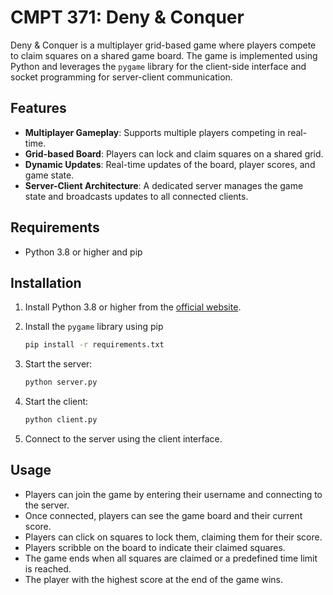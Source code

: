 # CMPT 371: Deny & Conquer

Deny & Conquer is a multiplayer grid-based game where players compete to claim squares on a shared game board. The game is implemented using Python and leverages the `pygame` library for the client-side interface and socket programming for server-client communication.

## Features
- **Multiplayer Gameplay**: Supports multiple players competing in real-time.
- **Grid-based Board**: Players can lock and claim squares on a shared grid.
- **Dynamic Updates**: Real-time updates of the board, player scores, and game state.
- **Server-Client Architecture**: A dedicated server manages the game state and broadcasts updates to all connected clients.

## Requirements
- Python 3.8 or higher and pip

## Installation
1. Install Python 3.8 or higher from the [official website](https://www.python.org/downloads/).

2. Install the `pygame` library using pip 
   ```sh
   pip install -r requirements.txt
   ```
3. Start the server:
   ```sh
   python server.py
   ```
4. Start the client:
   ```sh
   python client.py
   ```
5. Connect to the server using the client interface.

## Usage

- Players can join the game by entering their username and connecting to the server.
- Once connected, players can see the game board and their current score.
- Players can click on squares to lock them, claiming them for their score.
- Players scribble on the board to indicate their claimed squares.
- The game ends when all squares are claimed or a predefined time limit is reached.
- The player with the highest score at the end of the game wins.

